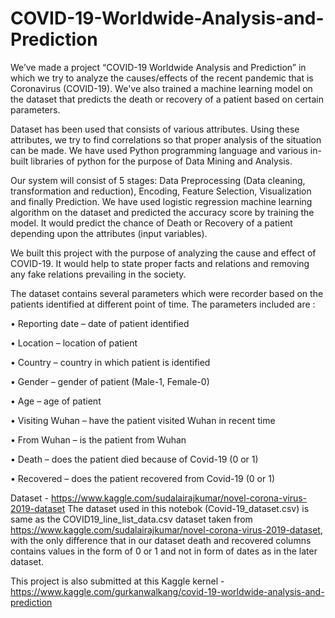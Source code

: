 # COVID-19-Worldwide-Analysis-and-Prediction
We’ve made a project “COVID-19 Worldwide Analysis and Prediction” in which we try to analyze the causes/effects of the recent pandemic that is Coronavirus (COVID-19). We've also trained a machine learning model on the dataset that predicts the death or recovery of a patient based on certain parameters.


Dataset has been used that consists of various attributes. Using these attributes, we try to find correlations so that proper analysis of the situation can be made. We have used Python programming language and various in-built libraries of python for the purpose of Data Mining and Analysis. 


Our system will consist of 5 stages: Data Preprocessing (Data cleaning, transformation and reduction), Encoding, Feature Selection, Visualization and finally Prediction. We have used logistic regression machine learning algorithm on the dataset and predicted the accuracy score by training the model. It would predict the chance of Death or Recovery of a patient depending upon the attributes (input variables).


We built this project with the purpose of analyzing the cause and effect of COVID-19. It would help to state proper facts and relations and removing any fake relations prevailing in the society.



The dataset contains several parameters which were recorder based on the patients identified at different point of time. The parameters included are :


•	Reporting date – date of patient identified 


•	Location – location of patient 


•	Country – country in which patient is identified


•	Gender – gender of patient (Male-1, Female-0)


•	Age – age of patient


•	Visiting Wuhan – have the patient visited Wuhan in recent time


•	From Wuhan – is the patient from Wuhan


•	Death – does the patient died because of Covid-19 (0 or 1)


•	Recovered – does the patient recovered from Covid-19 (0 or 1)


Dataset -  https://www.kaggle.com/sudalairajkumar/novel-corona-virus-2019-dataset
The dataset used in this notebok (Covid-19_dataset.csv) is same as the COVID19_line_list_data.csv dataset taken from https://www.kaggle.com/sudalairajkumar/novel-corona-virus-2019-dataset, with the only difference that in our dataset death and recovered columns contains values in the form of 0 or 1 and not in form of dates as in the later dataset.


This project is also submitted at this Kaggle kernel - https://www.kaggle.com/gurkanwalkang/covid-19-worldwide-analysis-and-prediction

